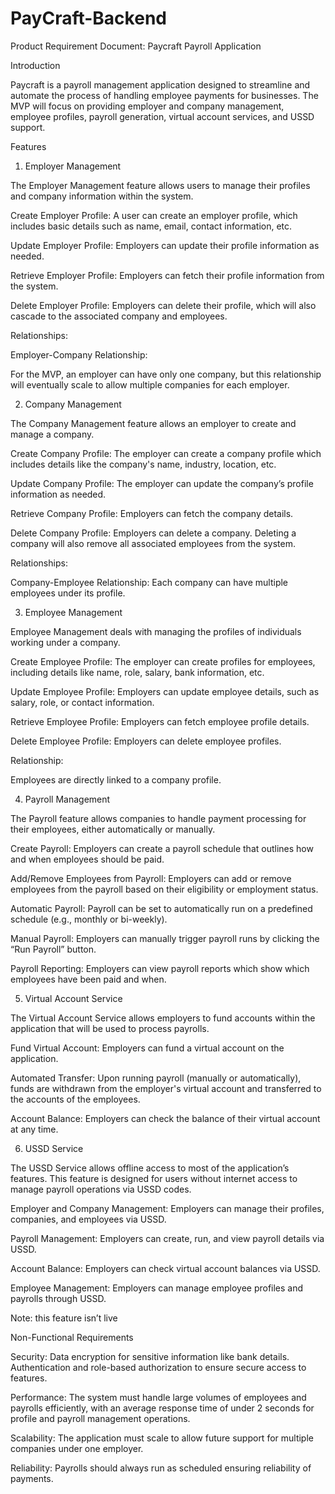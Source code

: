 # PayCraft-Backend

Product Requirement Document: Paycraft Payroll Application

Introduction

Paycraft is a payroll management application designed to streamline and automate the process of handling employee payments for businesses. The MVP will focus on providing employer and company management, employee profiles, payroll generation, virtual account services, and USSD support.


Features

1. Employer Management

The Employer Management feature allows users to manage their profiles and company information within the system.

Create Employer Profile: A user can create an employer profile, which includes basic details such as name, email, contact information, etc.

Update Employer Profile: Employers can update their profile information as needed.

Retrieve Employer Profile: Employers can fetch their profile information from the system.

Delete Employer Profile: Employers can delete their profile, which will also cascade to the associated company and employees.


Relationships:

Employer-Company Relationship:

For the MVP, an employer can have only one company, but this relationship will eventually scale to allow multiple companies for each employer.

2. Company Management

The Company Management feature allows an employer to create and manage a company.

Create Company Profile: The employer can create a company profile which includes details like the company's name, industry, location, etc.

Update Company Profile: The employer can update the company’s profile information as needed.

Retrieve Company Profile: Employers can fetch the company details.

Delete Company Profile: Employers can delete a company. Deleting a company will also remove all associated employees from the system.

Relationships:

Company-Employee Relationship:
Each company can have multiple employees under its profile.

3. Employee Management

Employee Management deals with managing the profiles of individuals working under a company.

Create Employee Profile: The employer can create profiles for employees, including details like name, role, salary, bank information, etc.

Update Employee Profile: Employers can update employee details, such as salary, role, or contact information.

Retrieve Employee Profile: Employers can fetch employee profile details.

Delete Employee Profile: Employers can delete employee profiles.


Relationship:

Employees are directly linked to a company profile.


4. Payroll Management

The Payroll feature allows companies to handle payment processing for their employees, either automatically or manually.

Create Payroll: Employers can create a payroll schedule that outlines how and when employees should be paid.

Add/Remove Employees from Payroll: Employers can add or remove employees from the payroll based on their eligibility or employment status.

Automatic Payroll: Payroll can be set to automatically run on a predefined schedule (e.g., monthly or bi-weekly).

Manual Payroll: Employers can manually trigger payroll runs by clicking the “Run Payroll” button.

Payroll Reporting: Employers can view payroll reports which show which employees have been paid and when.


5. Virtual Account Service

The Virtual Account Service allows employers to fund accounts within the application that will be used to process payrolls.

Fund Virtual Account: Employers can fund a virtual account on the application.

Automated Transfer: Upon running payroll (manually or automatically), funds are withdrawn from the employer's virtual account and transferred to the accounts of the employees.

Account Balance: Employers can check the balance of their virtual account at any time.


6. USSD Service

The USSD Service allows offline access to most of the application’s features. This feature is designed for users without internet access to manage payroll operations via USSD codes.

Employer and Company Management: Employers can manage their profiles, companies, and employees via USSD.

Payroll Management: Employers can create, run, and view payroll details via USSD.

Account Balance: Employers can check virtual account balances via USSD.

Employee Management: Employers can manage employee profiles and payrolls through USSD.

Note: this feature isn’t live

Non-Functional Requirements

Security: Data encryption for sensitive information like bank details. Authentication and role-based authorization to ensure secure access to features.

Performance: The system must handle large volumes of employees and payrolls efficiently, with an average response time of under 2 seconds for profile and payroll management operations.

Scalability: The application must scale to allow future support for multiple companies under one employer.

Reliability: Payrolls should always run as scheduled ensuring reliability of payments.


